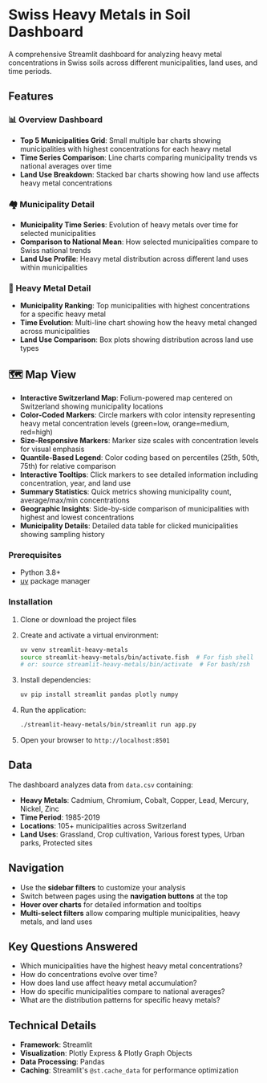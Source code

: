 # Swiss Heavy Metals in Soil Dashboard

A comprehensive Streamlit dashboard for analyzing heavy metal concentrations in Swiss soils across different municipalities, land uses, and time periods.

## Features

### 📊 Overview Dashboard
- **Top 5 Municipalities Grid**: Small multiple bar charts showing municipalities with highest concentrations for each heavy metal
- **Time Series Comparison**: Line charts comparing municipality trends vs national averages over time
- **Land Use Breakdown**: Stacked bar charts showing how land use affects heavy metal concentrations

### 🏘️ Municipality Detail
- **Municipality Time Series**: Evolution of heavy metals over time for selected municipalities
- **Comparison to National Mean**: How selected municipalities compare to Swiss national trends
- **Land Use Profile**: Heavy metal distribution across different land uses within municipalities

### 🧪 Heavy Metal Detail
- **Municipality Ranking**: Top municipalities with highest concentrations for a specific heavy metal
- **Time Evolution**: Multi-line chart showing how the heavy metal changed across municipalities
- **Land Use Comparison**: Box plots showing distribution across land use types

## 🗺️ Map View
- **Interactive Switzerland Map**: Folium-powered map centered on Switzerland showing municipality locations
- **Color-Coded Markers**: Circle markers with color intensity representing heavy metal concentration levels (green=low, orange=medium, red=high)
- **Size-Responsive Markers**: Marker size scales with concentration levels for visual emphasis
- **Quantile-Based Legend**: Color coding based on percentiles (25th, 50th, 75th) for relative comparison
- **Interactive Tooltips**: Click markers to see detailed information including concentration, year, and land use
- **Summary Statistics**: Quick metrics showing municipality count, average/max/min concentrations
- **Geographic Insights**: Side-by-side comparison of municipalities with highest and lowest concentrations
- **Municipality Details**: Detailed data table for clicked municipalities showing sampling history


### Prerequisites
- Python 3.8+
- [uv](https://github.com/astral-sh/uv) package manager

### Installation

1. Clone or download the project files
2. Create and activate a virtual environment:
   ```bash
   uv venv streamlit-heavy-metals
   source streamlit-heavy-metals/bin/activate.fish  # For fish shell
   # or: source streamlit-heavy-metals/bin/activate  # For bash/zsh
   ```

3. Install dependencies:
   ```bash
   uv pip install streamlit pandas plotly numpy
   ```

4. Run the application:
   ```bash
   ./streamlit-heavy-metals/bin/streamlit run app.py
   ```

5. Open your browser to `http://localhost:8501`

## Data

The dashboard analyzes data from `data.csv` containing:
- **Heavy Metals**: Cadmium, Chromium, Cobalt, Copper, Lead, Mercury, Nickel, Zinc
- **Time Period**: 1985-2019
- **Locations**: 105+ municipalities across Switzerland
- **Land Uses**: Grassland, Crop cultivation, Various forest types, Urban parks, Protected sites

## Navigation

- Use the **sidebar filters** to customize your analysis
- Switch between pages using the **navigation buttons** at the top
- **Hover over charts** for detailed information and tooltips
- **Multi-select filters** allow comparing multiple municipalities, heavy metals, and land uses

## Key Questions Answered

- Which municipalities have the highest heavy metal concentrations?
- How do concentrations evolve over time?
- How does land use affect heavy metal accumulation?
- How do specific municipalities compare to national averages?
- What are the distribution patterns for specific heavy metals?

## Technical Details

- **Framework**: Streamlit
- **Visualization**: Plotly Express & Plotly Graph Objects
- **Data Processing**: Pandas
- **Caching**: Streamlit's `@st.cache_data` for performance optimization